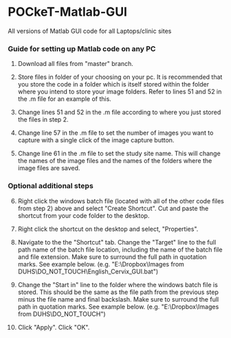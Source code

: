 # POCkeT-Matlab-GUI
All versions of Matlab GUI code for all Laptops/clinic sites

### Guide for setting up Matlab code on any PC ###

1. Download all files from "master" branch.

2. Store files in folder of your choosing on your pc. It is recommended that you store the code in a folder which is itself stored
   within the folder where you intend to store your image folders. Refer to lines 51 and 52 in the .m file for an example of this.

3. Change lines 51 and 52 in the .m file according to where you just stored the files in step 2.

4. Change line 57 in the .m file to set the number of images you want to capture with a single click of the image capture button.

5. Change line 61 in the .m file to set the study site name. This will change the names of the image files and the names of the
   folders where the image files are saved.
   
### Optional additional steps ###

6. Right click the windows batch file (located with all of the other code files from step 2) above and select "Create Shortcut".      Cut and paste the shortcut from your code folder to the desktop.
   
7. Right click the shortcut on the desktop and select, "Properties". 

8. Navigate to the the "Shortcut" tab. Change the "Target" line to the full path name of the batch file location, including the      name of the batch file and file extension. Make sure to surround the full path in quotation marks. See example below.
   (e.g. "E:\Dropbox\Images from DUHS\DO_NOT_TOUCH\English_Cervix_GUI.bat")
   
9. Change the "Start in" line to the folder where the windows batch file is stored. This should be the same as the file path from
   the previous step minus the file name and final backslash. Make sure to surround the full path in quotation marks. See example    below.
   (e.g. "E:\Dropbox\Images from DUHS\DO_NOT_TOUCH")

10. Click "Apply". Click "OK".
